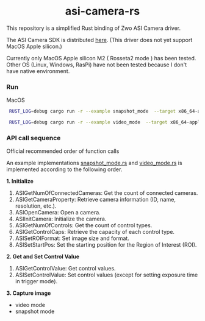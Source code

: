 <div align=center>
    <h1>asi-camera-rs</h1>
</div>

 This repository is a simplified Rust binding of Zwo ASI Camera driver.
 
The ASI Camera SDK is distributed [here](https://www.zwoastro.com/downloads/developers).
(This driver does not yet support MacOS Apple silicon.)

Currently only MacOS Apple silicon M2 ( Rosseta2 mode ) has been tested.
Other OS (Linux, Windows, RasPi) have not been tested because I don't have native environment.

### Run

MacOS
```zsh
 RUST_LOG=debug cargo run -r --example snapshot_mode  --target x86_64-apple-darwin

 RUST_LOG=debug cargo run -r --example video_mode  --target x86_64-apple-darwin
```


### API call sequence


Official recommended order of function calls

An example implementations [snapshot_mode.rs](./examples/snapshot_mode.rs) and [video_mode.rs](./examples/video_mode.rs) is implemented according to the following order.

__1. Initialize__

1. ASIGetNumOfConnectedCameras: Get the count of connected cameras.
2. ASIGetCameraProperty: Retrieve camera information (ID, name, resolution, etc.).
3. ASIOpenCamera: Open a camera.
4. ASIInitCamera: Initialize the camera.
5. ASIGetNumOfControls: Get the count of control types.
6. ASIGetControlCaps: Retrieve the capacity of each control type.
7. ASISetROIFormat: Set image size and format.
8. ASISetStartPos: Set the starting position for the Region of Interest (ROI).


__2. Get and Set Control Value__

1. ASIGetControlValue: Get control values.
1. ASISetControlValue: Set control values (except for setting exposure time in trigger mode).

__3. Capture image__

- video mode
- snapshot mode